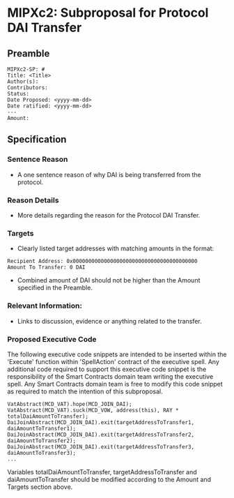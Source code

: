 # MIPXc2: Subproposal for Protocol DAI Transfer

## Preamble
```
MIPXc2-SP: #
Title: <Title>
Author(s):
Contributors:
Status:
Date Proposed: <yyyy-mm-dd>
Date ratified: <yyyy-mm-dd>
---
Amount: 
```

## Specification 

### Sentence Reason

- A one sentence reason of why DAI is being transferred from the protocol.
    
### Reason Details

- More details regarding the reason for the Protocol DAI Transfer.

### Targets

- Clearly listed target addresses with matching amounts in the format:
```
Recipient Address: 0x0000000000000000000000000000000000000000
Amount To Transfer: 0 DAI
```
- Combined amount of DAI should not be higher than the Amount specified in the Preamble.

### Relevant Information:

- Links to discussion, evidence or anything related to the transfer.

### Proposed Executive Code
The following executive code snippets are intended to be inserted within the 'Execute' function within 'SpellAction' contract of the executive spell. Any additional code required to support this executive code snippet is the responsibility of the Smart Contracts domain team writing the executive spell. Any Smart Contracts domain team is free to modify this code snippet as required to match the intention of this subproposal.

```
VatAbstract(MCD_VAT).hope(MCD_JOIN_DAI);
VatAbstract(MCD_VAT).suck(MCD_VOW, address(this), RAY * totalDaiAmountToTransfer);
DaiJoinAbstract(MCD_JOIN_DAI).exit(targetAddressToTransfer1, daiAmountToTransfer1);
DaiJoinAbstract(MCD_JOIN_DAI).exit(targetAddressToTransfer2, daiAmountToTransfer2);
DaiJoinAbstract(MCD_JOIN_DAI).exit(targetAddressToTransfer3, daiAmountToTransfer3);
...
```

Variables totalDaiAmountToTransfer, targetAddressToTransfer and daiAmountToTransfer should be modified according to the Amount and Targets section above.